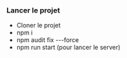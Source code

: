 ### Lancer le projet

- Cloner le projet
- npm i
- npm audit fix ---force
- npm run start (pour lancer le server)
